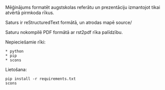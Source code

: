 Mēģinājums formatēt augstskolas referātu un prezentāciju izmantojot tikai atvērtā pirmkoda rīkus.

Saturs ir reStructuredText formātā, un atrodas mapē source/

Saturu nokompilē PDF formātā ar rst2pdf rīka palīdzību.

Nepieciešamie rīki:

	* python
	* pip
	* scons


Lietošana:

	pip install -r requirements.txt
	scons